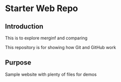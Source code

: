 # Starter Web Repo

## Introduction

This is to explore merginf and comparing

This repository is for showing how Git and GitHub work

## Purpose

Sample website with plenty of files for demos
